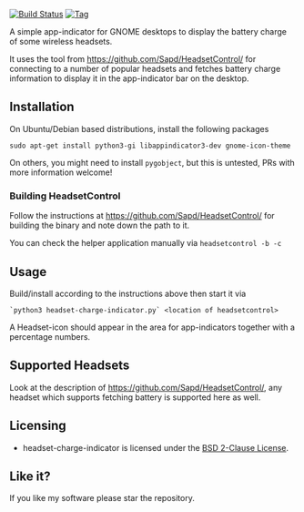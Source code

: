 [![Build Status](https://travis-ci.org/centic9/headset-charge-indicator.svg)](https://travis-ci.org/centic9/headset-charge-indicator)
[![Tag](https://img.shields.io/github/tag/centic9/headset-charge-indicator.svg)](https://github.com/centic9/headset-charge-indicator/tags)

A simple app-indicator for GNOME desktops to display the battery charge of some wireless headsets.

It uses the tool from https://github.com/Sapd/HeadsetControl/ for connecting to a number of
popular headsets and fetches battery charge information to display it in the app-indicator bar
on the desktop.

## Installation

On Ubuntu/Debian based distributions, install the following packages

    sudo apt-get install python3-gi libappindicator3-dev gnome-icon-theme

On others, you might need to install `pygobject`, but this is untested, PRs with more information welcome!

### Building HeadsetControl

Follow the instructions at https://github.com/Sapd/HeadsetControl/ for building the binary and
note down the path to it.

You can check the helper application manually via `headsetcontrol -b -c`

## Usage

Build/install according to the instructions above then start it via 

    `python3 headset-charge-indicator.py` <location of headsetcontrol>

A Headset-icon should appear in the area for app-indicators together with a percentage numbers.

## Supported Headsets

Look at the description of https://github.com/Sapd/HeadsetControl/, any headset which supports 
fetching battery is supported here as well.

## Licensing

* headset-charge-indicator is licensed under the [BSD 2-Clause License].

[BSD 2-Clause License]: https://opensource.org/licenses/bsd-license.php

## Like it?

If you like my software please star the repository.

